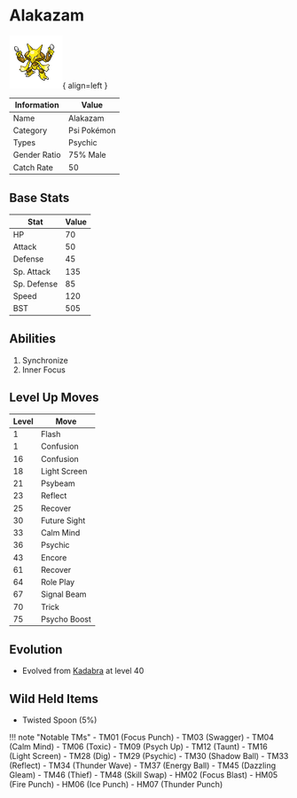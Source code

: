 # Alakazam

![Alakazam](../images/pokemon/65.png){ align=left }

| Information | Value |
|------------|--------|
| Name | Alakazam |
| Category | Psi Pokémon |
| Types | Psychic |
| Gender Ratio | 75% Male |
| Catch Rate | 50 |

## Base Stats

| Stat | Value |
|------|-------|
| HP | 70 |
| Attack | 50 |
| Defense | 45 |
| Sp. Attack | 135 |
| Sp. Defense | 85 |
| Speed | 120 |
| BST | 505 |

## Abilities
1. Synchronize
2. Inner Focus

## Level Up Moves
| Level | Move |
|-------|------|
| 1 | Flash |
| 1 | Confusion |
| 16 | Confusion |
| 18 | Light Screen |
| 21 | Psybeam |
| 23 | Reflect |
| 25 | Recover |
| 30 | Future Sight |
| 33 | Calm Mind |
| 36 | Psychic |
| 43 | Encore |
| 61 | Recover |
| 64 | Role Play |
| 67 | Signal Beam |
| 70 | Trick |
| 75 | Psycho Boost |

## Evolution
- Evolved from [Kadabra](064-kadabra.md) at level 40

## Wild Held Items
- Twisted Spoon (5%)

!!! note "Notable TMs"
    - TM01 (Focus Punch)
    - TM03 (Swagger)
    - TM04 (Calm Mind)
    - TM06 (Toxic)
    - TM09 (Psych Up)
    - TM12 (Taunt)
    - TM16 (Light Screen)
    - TM28 (Dig)
    - TM29 (Psychic)
    - TM30 (Shadow Ball)
    - TM33 (Reflect)
    - TM34 (Thunder Wave)
    - TM37 (Energy Ball)
    - TM45 (Dazzling Gleam)
    - TM46 (Thief)
    - TM48 (Skill Swap)
    - HM02 (Focus Blast)
    - HM05 (Fire Punch)
    - HM06 (Ice Punch)
    - HM07 (Thunder Punch)
